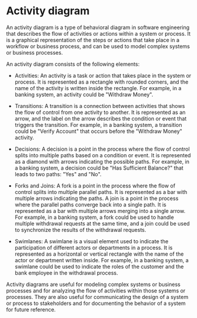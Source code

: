 # Activity diagram

An activity diagram is a type of behavioral diagram in software engineering that describes the flow of activities or actions within a system or process. It is a graphical representation of the steps or actions that take place in a workflow or business process, and can be used to model complex systems or business processes.

An activity diagram consists of the following elements:

* Activities: An activity is a task or action that takes place in the system or process. It is represented as a rectangle with rounded corners, and the name of the activity is written inside the rectangle. For example, in a banking system, an activity could be "Withdraw Money".

* Transitions: A transition is a connection between activities that shows the flow of control from one activity to another. It is represented as an arrow, and the label on the arrow describes the condition or event that triggers the transition. For example, in a banking system, a transition could be "Verify Account" that occurs before the "Withdraw Money" activity.

* Decisions: A decision is a point in the process where the flow of control splits into multiple paths based on a condition or event. It is represented as a diamond with arrows indicating the possible paths. For example, in a banking system, a decision could be "Has Sufficient Balance?" that leads to two paths: "Yes" and "No".

* Forks and Joins: A fork is a point in the process where the flow of control splits into multiple parallel paths. It is represented as a bar with multiple arrows indicating the paths. A join is a point in the process where the parallel paths converge back into a single path. It is represented as a bar with multiple arrows merging into a single arrow. For example, in a banking system, a fork could be used to handle multiple withdrawal requests at the same time, and a join could be used to synchronize the results of the withdrawal requests.

* Swimlanes: A swimlane is a visual element used to indicate the participation of different actors or departments in a process. It is represented as a horizontal or vertical rectangle with the name of the actor or department written inside. For example, in a banking system, a swimlane could be used to indicate the roles of the customer and the bank employee in the withdrawal process.

Activity diagrams are useful for modeling complex systems or business processes and for analyzing the flow of activities within those systems or processes. They are also useful for communicating the design of a system or process to stakeholders and for documenting the behavior of a system for future reference.